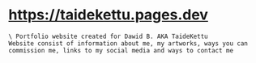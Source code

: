 # https://taidekettu.pages.dev
	
	\ Portfolio website created for Dawid B. AKA TaideKettu 
	Website consist of information about me, my artworks, ways you can 
	commission me, links to my social media and ways to contact me
